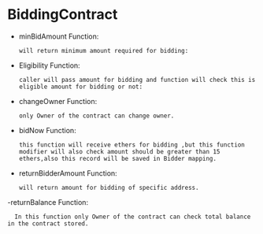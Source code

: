 # BiddingContract

- minBidAmount Function:

      will return minimum amount required for bidding:
- Eligibility Function:

      caller will pass amount for bidding and function will check this is eligible amount for bidding or not:
- changeOwner Function:

      only Owner of the contract can change owner.
- bidNow Function:

      this function will receive ethers for bidding ,but this function modifier will also check amount should be greater than 15 ethers,also this record will be saved in Bidder mapping.
- returnBidderAmount Function:

      will return amount for bidding of specific address.
-returnBalance Function:

      In this function only Owner of the contract can check total balance in the contract stored.


    
